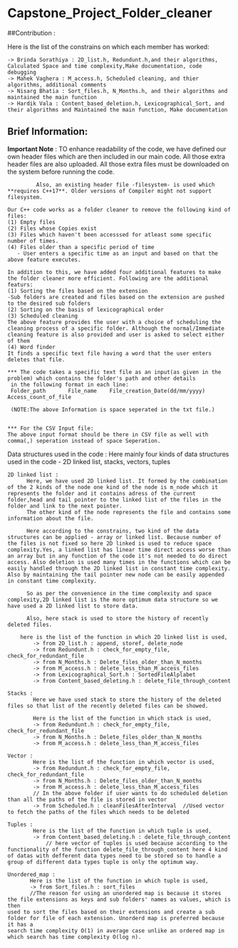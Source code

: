 # Capstone_Project_Folder_cleaner

##Contribution :

  Here is the list of the constrains on which each member has worked:
  
    -> Brinda Sorathiya : 2D_list.h, Redundunt.h,and their algorithms, Calculated Space and time complexity,Make documentation, code debugging
    -> Mahek Vaghera : M_access.h, Scheduled cleaning, and thier algorithms, additional comments 
    -> Nisarg Bhatia : Sort_files.h, N_Months.h, and their algorithms and maintained the main function
    -> Hardik Vala : Content_based_deletion.h, Lexicographical_Sort, and their algorithms and Maintained the main function, Make documentation


## Brief Information:
**Important Note** : TO enhance readability of the code, we have defined our own header files which are then included in our main code. All those extra header files are also uploaded.
             All those extra files must be downloaded on the system before running the code.
             
             Also, an existing header file -filesystem- is used which **requires C++17**. Older versions of Compiler might not support filesystem.

    Our C++ code works as a folder cleaner to remove the following kind of files:
    (1) Empty files
    (2) Files whose Copies exist
    (3) Files which haven't been accesssed for atleast some specific number of times.
    (4) Files older than a specific period of time
       - User enters a specific time as an input and based on that the above feature executes.

    In addition to this, we have added four additional features to make the folder cleaner more efficient. Following are the additional featurs:
    (1) Sorting the files based on the extension
    -Sub folders are created and files based on the extension are pushed to the desired sub folders
    (2) Sorting on the basis of lexicographical order
    (3) Scheduled cleaning
    The above feature provides the user with a choice of scheduling the cleaning process of a specific folder. Although the normal/Immediate 
    cleaning feature is also provided and user is asked to select either of them
    (4) Word finder
    It finds a specific text file having a word that the user enters deletes that file.

    *** The code takes a specific text file as an input(as given in the problem) which contains the folder's path and other details
     in the following format in each line:
     Folder_path       File_name    File_creation_Date(dd/mm/yyyy)    Access_count_of_file

     (NOTE:The above Information is space seperated in the txt file.)


    *** For the CSV Input file:
    The above input format should be there in CSV file as well with comma(,) seperation instead of space Seperation.
                
Data structures used in the code :
    Here mainly four kinds of data structures used in the code - 2D linked list, stacks, vectors, tuples

    2D linked list :
          Here, we have used 2D linked list. It formed by the combination of the 2 kinds of the node one kind of the node is m_node which it represents the folder and it contains adress of the current folder,head and tail pointer to the linked list of the files in the folder and link to the next pointer. 
          The other kind of the node represents the file and contains some information about the file.
          
          Here according to the constrains, two kind of the data structures can be applied - array or linked list. Because number of the files is not fixed so here 2D linked is used to reduce space complexity.Yes, a linked list has linear time direct access worse than an array but in any function of the code it's not needed to do direct access. Also deletion is used many times in the functions which can be easily handled through the 2D linked list in constant time complexity. Also by maintaining the tail pointer new node can be easily appended in constant time complexity.
          
          So as per the convenience in the time complexity and space complexity,2D linked list is the more optimum data structure so we have used a 2D linked list to store data.
          
          Also, here stack is used to store the history of recently deleted files.

        here is the list of the function in which 2D linked list is used,
            -> from 2D_list.h : append, storef, delete_node
            -> from Redundunt.h : check_for_empty_file, check_for_redundant_file
            -> from N_Months.h : Delete_files_older_than_N_months
            -> from M_access.h : delete_less_than_M_access_files
            -> from Lexicographical_Sort.h : SortedFileAlplabet
            -> from Content_based_deleting.h : delete_file_through_content

    Stacks :
            Here we have used stack to store the history of the deleted files so that list of the recently deleted files can be showed.

            Here is the list of the function in which stack is used,
            -> from Redundunt.h : check_for_empty_file, check_for_redundant_file
            -> from N_Months.h : Delete_files_older_than_N_months
            -> from M_access.h : delete_less_than_M_access_files

    Vector : 
            Here is the list of the function in which vector is used,
            -> from Redundunt.h : check_for_empty_file, check_for_redundant_file
            -> from N_Months.h : Delete_files_older_than_N_months
            -> from M_access.h : delete_less_than_M_access_files
            // In the above folder if user wants to do scheduled deletion than all the paths of the file is stored in vector
            -> from Scheduled.h : cleanFilesAfterInterval  //Used vector to fetch the paths of the files which needs to be deleted

    Tuples : 
            Here is the list of the function in which tuple is used,
            -> from Content_based_deleting.h : delete_file_through_content 
                // here vector of tuples is used because according to the functionality of the function delete_file_through_content here 4 kind of datas with defferent data types need to be stored so to handle a                       group of different data types tuple is only the optimum way.
                
    Unordered_map :
           Here is the list of the function in which tuple is used,
           -> from Sort_files.h : sort_files
           //The reason for using an unordered map is because it stores the file extensions as keys and sub folders' names as values, which is then 
    used to sort the files based on their extensions and create a sub folder for file of each extension. Unorderd map is preferred because it has a
    search time complexity O(1) in average case unlike an ordered map in which search has time complexity O(log n).
     
